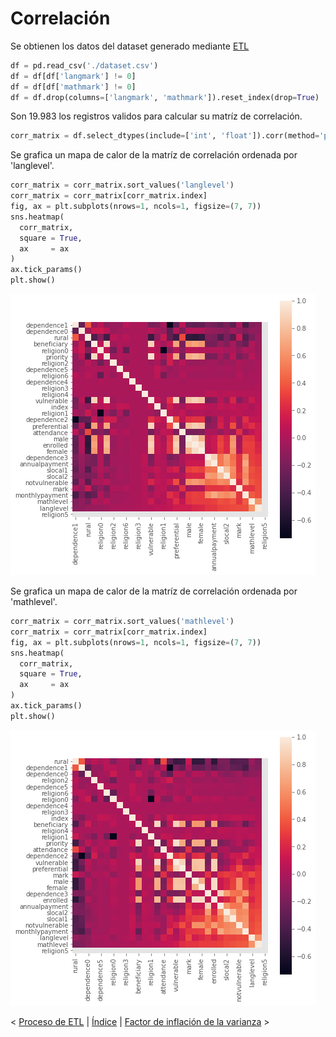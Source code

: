 # Correlación

Se obtienen los datos del dataset generado mediante [ETL](https://darkanfi.github.io/thesis-project/etl)

```python
df = pd.read_csv('./dataset.csv')
df = df[df['langmark'] != 0]
df = df[df['mathmark'] != 0]
df = df.drop(columns=['langmark', 'mathmark']).reset_index(drop=True)
```

Son 19.983 los registros validos para calcular su matríz de correlación.

```python
corr_matrix = df.select_dtypes(include=['int', 'float']).corr(method='pearson')
```

Se grafica un mapa de calor de la matríz de correlación ordenada por 'langlevel'.

```python
corr_matrix = corr_matrix.sort_values('langlevel')
corr_matrix = corr_matrix[corr_matrix.index]
fig, ax = plt.subplots(nrows=1, ncols=1, figsize=(7, 7))
sns.heatmap(
  corr_matrix,
  square = True,
  ax     = ax
)
ax.tick_params()
plt.show()
```

![langmark corr matrix heatmap](https://raw.githubusercontent.com/DarkAnfi/thesis-project/main/src/lang_heatmap.png "Corr matrix heatmap for langmark")

Se grafica un mapa de calor de la matríz de correlación ordenada por 'mathlevel'.

```python
corr_matrix = corr_matrix.sort_values('mathlevel')
corr_matrix = corr_matrix[corr_matrix.index]
fig, ax = plt.subplots(nrows=1, ncols=1, figsize=(7, 7))
sns.heatmap(
  corr_matrix,
  square = True,
  ax     = ax
)
ax.tick_params()
plt.show()
```

![mathmark corr matrix heatmap](https://raw.githubusercontent.com/DarkAnfi/thesis-project/main/src/math_heatmap.png "Corr matrix heatmap for mathmark")

\< [Proceso de ETL](https://darkanfi.github.io/thesis-project/etl) \| [Índice](https://darkanfi.github.io/thesis-project) \| [Factor de inflación de la varianza](https://darkanfi.github.io/thesis-project/vif) \>
